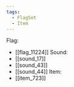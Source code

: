 ```yaml
---
tags:
  - FlagSet
  - Item
---
```

Flag:
- [[flag_11224]]
Sound:
- [[sound_17]]
- [[sound_43]]
- [[sound_44]]
Item:
- [[item_723]]
